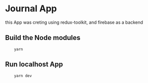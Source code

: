 # Journal App

this App was creting using redux-toolkit, and firebase as a backend

## Build the Node modules

```
    yarn

```
 
## Run localhost App 

```
    yarn dev

```

